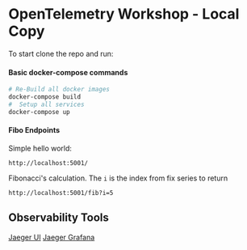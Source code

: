 # OpenTelemetry Workshop - Local Copy

To start clone the repo and run:

#### Basic docker-compose commands
```sh
# Re-Build all docker images 
docker-compose build
#  Setup all services
docker-compose up
```

#### Fibo Endpoints
Simple hello world:

```http://localhost:5001/```

Fibonacci's calculation. The `i` is the index from fix series to return
```http request
http://localhost:5001/fib?i=5
```

## Observability Tools
[Jaeger UI](http://localhost:16686/)
[Jaeger Grafana](http://localhost:3000/)